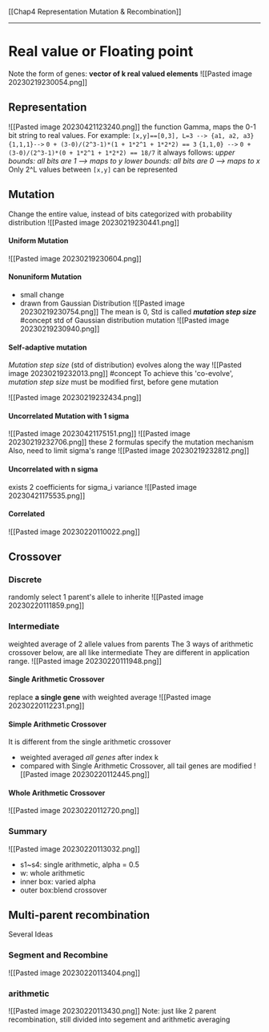 [[Chap4 Representation Mutation & Recombination]]
****
# Real value or Floating point
Note the form of genes: **vector of k real valued elements**
![[Pasted image 20230219230054.png]]
## Representation
![[Pasted image 20230421123240.png]]
the function Gamma, maps the 0-1 bit string to real values. For example:
`[x,y]==[0,3], L=3 --> {a1, a2, a3}`
`{1,1,1}-->`
	`0 + (3-0)/(2^3-1)*(1 + 1*2^1 + 1*2*2) == 3`
`{1,1,0} -->`
	`0 + (3-0)/(2^3-1)*(0 + 1*2^1 + 1*2*2) == 18/7`
it always follows: 
_upper bounds: all  bits are 1 --> maps to y
lower bounds: all bits are 0 --> maps to x_
Only 2^L values between `[x,y]` can be represented
## Mutation
Change the entire value, instead of bits
categorized with probability distribution
![[Pasted image 20230219230441.png]]
#### Uniform Mutation
![[Pasted image 20230219230604.png]]
#### Nonuniform Mutation
- small change 
- drawn from Gaussian Distribution
![[Pasted image 20230219230754.png]]
The mean is 0, Std is called **_mutation step size_**
#concept std of Gaussian distribution mutation
![[Pasted image 20230219230940.png]]
#### Self-adaptive mutation
_Mutation step size_ (std of distribution) evolves along the way
![[Pasted image 20230219232013.png]]
#concept  To achieve this 'co-evolve', _mutation step size_ must be modified first, before gene mutation

![[Pasted image 20230219232434.png]]

#### Uncorrelated Mutation with 1 sigma
![[Pasted image 20230421175151.png]]
![[Pasted image 20230219232706.png]]
these 2 formulas specify the mutation mechanism
Also, need to limit sigma's range
![[Pasted image 20230219232812.png]]
#### Uncorrelated with n sigma
exists 2 coefficients for sigma_i variance
![[Pasted image 20230421175535.png]]

#### Correlated 
![[Pasted image 20230220110022.png]]





## Crossover
### Discrete
randomly select 1 parent's allele to inherite
![[Pasted image 20230220111859.png]]
### Intermediate
weighted average of 2 allele values from parents
The 3 ways of arithmetic crossover below, are all like intermediate
They are different in application range.
![[Pasted image 20230220111948.png]]
#### Single Arithmetic Crossover
replace **a single gene** with weighted average
![[Pasted image 20230220112231.png]]
#### Simple Arithmetic Crossover
It is different from the single arithmetic crossover
- weighted averaged _all genes_ after index k
- compared with Single Arithmetic Crossover, all tail genes are modified
![[Pasted image 20230220112445.png]]
#### Whole Arithmetic Crossover
![[Pasted image 20230220112720.png]]





### Summary
![[Pasted image 20230220113032.png]]
- s1~s4: single arithmetic, alpha = 0.5
- w: whole arithmetic
- inner box: varied alpha
- outer box:blend crossover
## Multi-parent recombination
Several Ideas
### Segment and Recombine
![[Pasted image 20230220113404.png]]
### arithmetic
![[Pasted image 20230220113430.png]]
Note: just like 2 parent recombination, still divided into segement and arithmetic averaging